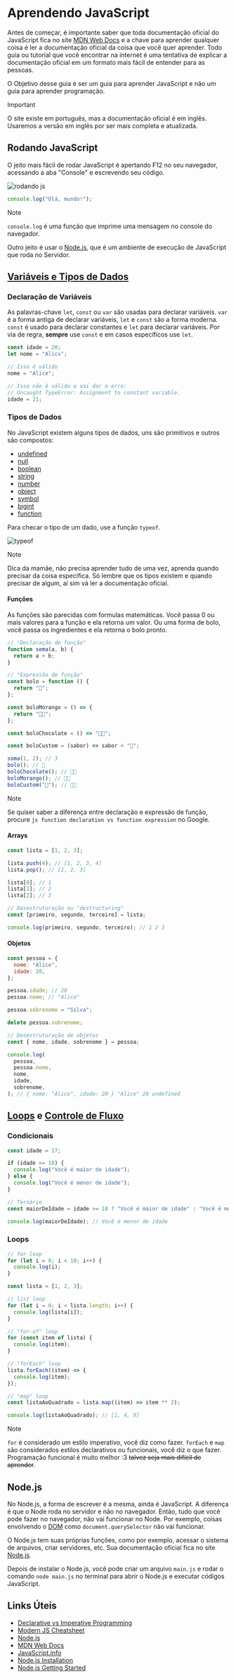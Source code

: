 # Aprendendo JavaScript

Antes de começar, é importante saber que toda documentação oficial do JavaScript fica no site [MDN Web Docs](https://developer.mozilla.org/pt-BR/docs/Web/JavaScript) e a chave para aprender qualquer coisa é ler a documentação oficial da coisa que você quer aprender. Todo guia ou tutorial que você encontrar na internet é uma tentativa de explicar a documentação oficial em um formato mais fácil de entender para as pessoas.

O Objetivo desse guia é ser um guia para aprender JavaScript e não um guia para aprender programação.

> [!IMPORTANT]
> O site existe em português, mas a documentação oficial é em inglês. Usaremos a versão em inglês por ser mais completa e atualizada.

## Rodando JavaScript

O jeito mais fácil de rodar JavaScript é apertando F12 no seu navegador, acessando a aba "Console" e escrevendo seu código.

![rodando js](assets/images/rodando-js.png)

```js
console.log("Olá, mundo!");
```

> [!NOTE]
> `console.log` é uma função que imprime uma mensagem no console do navegador.

Outro jeito é usar o [Node.js](#nodejs), que é um ambiente de execução de JavaScript que roda no Servidor.

## [Variáveis e Tipos de Dados](https://developer.mozilla.org/pt-BR/docs/Web/JavaScript/Data_structures)

### Declaração de Variáveis

As palavras-chave `let`, `const` ou `var` são usadas para declarar variáveis. `var` é a forma antiga de declarar variáveis, `let` e `const` são a forma moderna. `const` é usado para declarar constantes e `let` para declarar variáveis. Por via de regra, **sempre** use `const` e em casos específicos use `let`.

```js
const idade = 20;
let nome = "Alicx";

// Isso é válido
nome = "Alice";

// Isso não é válido e vai dar o erro:
// Uncaught TypeError: Assignment to constant variable.
idade = 21;
```

### Tipos de Dados

No JavaScript existem alguns tipos de dados, uns são primitivos e outros são compostos:

- [undefined](https://developer.mozilla.org/en-US/docs/Web/JavaScript/Data_structures#undefined_type)
- [null](https://developer.mozilla.org/en-US/docs/Web/JavaScript/Data_structures#null_type)
- [boolean](https://developer.mozilla.org/en-US/docs/Web/JavaScript/Data_structures#boolean_type)
- [string](https://developer.mozilla.org/en-US/docs/Web/JavaScript/Data_structures#string_type)
- [number](https://developer.mozilla.org/en-US/docs/Web/JavaScript/Data_structures#number_type)
- [object](https://developer.mozilla.org/en-US/docs/Web/JavaScript/Data_structures#object_type)
- [symbol](https://developer.mozilla.org/en-US/docs/Web/JavaScript/Data_structures#symbol_type)
- [bigint](https://developer.mozilla.org/en-US/docs/Web/JavaScript/Data_structures#bigint_type)
- [function](https://developer.mozilla.org/en-US/docs/Web/JavaScript/Guide/Functions)

Para checar o tipo de um dado, use a função `typeof`.

![typeof](assets/images/typeof.png)

> [!NOTE]
> Dica da mamãe, não precisa aprender tudo de uma vez, aprenda quando precisar da coisa específica. Só lembre que os tipos existem e quando precisar de algum, aí sim vá ler a documentação oficial.

#### Funções

As funções são parecidas com formulas matemáticas. Você passa 0 ou mais valores para a função e ela retorna um valor. Ou uma forma de bolo, você passa os ingredientes e ela retorna o bolo pronto.

```js
// "Declaração de função"
function soma(a, b) {
  return a + b;
}

// "Expressão de função"
const bolo = function () {
  return "🎂";
};

const boloMorango = () => {
  return "🍓🎂";
};

const boloChocolate = () => "🍫🎂";

const boloCustom = (sabor) => sabor + "🎂";

soma(1, 2); // 3
bolo(); // 🎂
boloChocolate(); // 🍫🎂
boloMorango(); // 🍓🎂
boloCustom("🍉"); // 🍉🎂
```

> [!NOTE]
> Se quiser saber a diferença entre declaração e expressão de função, procure `js function declaration vs function expression` no Google.

#### Arrays

```js
const lista = [1, 2, 3];

lista.push(4); // [1, 2, 3, 4]
lista.pop(); // [1, 2, 3]

lista[0]; // 1
lista[1]; // 2
lista[2]; // 3

// Desestruturação ou "destructuring"
const [primeiro, segundo, terceiro] = lista;

console.log(primeiro, segundo, terceiro); // 1 2 3
```

#### Objetos

```js
const pessoa = {
  nome: "Alice",
  idade: 20,
};

pessoa.idade; // 20
pessoa.nome; // "Alice"

pessoa.sobrenome = "Silva";

delete pessoa.sobrenome;

// Desestruturação de objetos
const { nome, idade, sobrenome } = pessoa;

console.log(
  pessoa,
  pessoa.nome,
  nome,
  idade,
  sobrenome,
); // { nome: "Alice", idade: 20 } "Alice" 20 undefined
```

## [Loops](https://developer.mozilla.org/en-US/docs/Web/JavaScript/Guide/Loops_and_iteration) e [Controle de Fluxo](https://developer.mozilla.org/en-US/docs/Web/JavaScript/Guide/Control_flow_and_error_handling)

### Condicionais

```js
const idade = 17;

if (idade >= 18) {
  console.log("Você é maior de idade");
} else {
  console.log("Você é menor de idade");
}

// Ternário
const maiorDeIdade = idade >= 18 ? "Você é maior de idade" : "Você é menor de idade";

console.log(maiorDeIdade); // Você é menor de idade
```

### Loops

```js
// for loop
for (let i = 0; i < 10; i++) {
  console.log(i);
}

const lista = [1, 2, 3];

// list loop
for (let i = 0; i < lista.length; i++) {
  console.log(lista[i]);
}

// "for-of" loop
for (const item of lista) {
  console.log(item);
}

// "forEach" loop
lista.forEach((item) => {
  console.log(item);
});

// "map" loop
const listaAoQuadrado = lista.map((item) => item ** 2);

console.log(listaAoQuadrado); // [1, 4, 9]
```

> [!NOTE]
> `for` é considerado um estilo imperativo, você diz como fazer.
> `forEach` e `map` são considerados estilos declarativos ou funcionais, você diz o que fazer.
> Programação funcional é muito melhor :3 ~~talvez seja mais difícil de aprender~~.

## Node.js

No Node.js, a forma de escrever é a mesma, ainda é JavaScript. A diferença é que o Node roda no servidor e não no navegador. Então, tudo que você pode fazer no navegador, não vai funcionar no Node. Por exemplo, coisas envolvendo o [DOM](https://developer.mozilla.org/en-US/docs/Web/API/Document_Object_Model) como `document.querySelector` não vai funcionar.

O Node.js tem suas próprias funções, como por exemplo, acessar o sistema de arquivos, criar servidores, etc. Sua documentação oficial fica no site [Node.js](https://nodejs.org/en/docs).

Depois de instalar o Node.js, você pode criar um arquivo `main.js` e rodar o comando `node main.js` no terminal para abrir o Node.js e executar códigos JavaScript.

## Links Úteis

- [Declarative vs Imperative Programming](https://dev.to/ruizb/declarative-vs-imperative-4a7l)
- [Modern JS Cheatsheet](https://github.com/mbeaudru/modern-js-cheatsheet)
- [Node.js](https://nodejs.org)
- [MDN Web Docs](https://developer.mozilla.org/en-US/docs/Web/JavaScript)
- [JavaScript.info](https://javascript.info)
- [Node.js Installation](https://nodejs.org/en/learn/getting-started/how-to-install-nodejs)
- [Node.js Getting Started](https://nodejs.org/docs/latest/api/synopsis.html)
